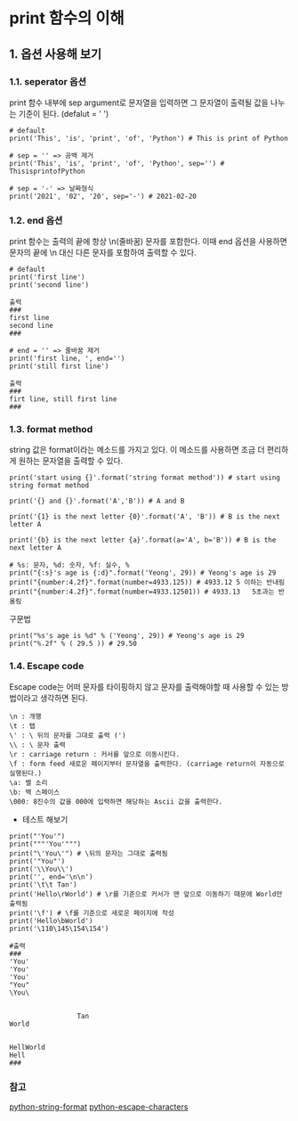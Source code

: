 # print 함수의 이해

## 1. 옵션 사용해 보기

### 1.1. seperator 옵션
print 함수 내부에 sep argument로 문자열을 입력하면 그 문자열이 출력될 값을 나누는 기준이 된다. (defalut = ' ') 
```
# default
print('This', 'is', 'print', 'of', 'Python') # This is print of Python

# sep = '' => 공백 제거
print('This', 'is', 'print', 'of', 'Python', sep='') # ThisisprintofPython

# sep = '-' => 날짜형식
print('2021', '02', '20', sep='-') # 2021-02-20
```

### 1.2. end 옵션
print 함수는 출력의 끝에 항상 \n(줄바꿈) 문자를 포함한다. 이때 end 옵션을 사용하면 문자의 끝에 \n 대신 다른 문자를 포함하여 출력할 수 있다.

```
# default
print('first line') 
print('second line')

출력
### 
first line
second line
###

# end = '' => 줄바꿈 제거
print('first line, ', end='')
print('still first line')

출력
###
firt line, still first line
###
```

### 1.3. format method
string 값은 format이라는 메소드를 가지고 있다.
이 메소드를 사용하면 조금 더 편리하게 원하는 문자열을 출력할 수 있다.

```
print('start using {}'.format('string format method')) # start using string format method

print('{} and {}'.format('A','B')) # A and B

print('{1} is the next letter {0}'.format('A', 'B')) # B is the next letter A

print('{b} is the next letter {a}'.format(a='A', b='B')) # B is the next letter A

# %s: 문자, %d: 숫자, %f: 실수, %
print("{:s}'s age is {:d}".format('Yeong', 29)) # Yeong's age is 29
print("{number:4.2f}".format(number=4933.125)) # 4933.12 5 이하는 반내림
print("{number:4.2f}".format(number=4933.12501)) # 4933.13   5초과는 반올림
```

구문법
```
print("%s's age is %d" % ('Yeong', 29)) # Yeong's age is 29
print("%.2f" % ( 29.5 )) # 29.50 
```

### 1.4. Escape code
Escape code는 어떠 문자를 타이핑하지 않고 문자를 출력해야할 때 사용할 수 있는 방법이라고 생각하면 된다.

```
\n : 개행
\t : 탭
\' : \ 뒤의 문자를 그대로 출력 (')
\\ : \ 문자 출력
\r : carriage return : 커서를 앞으로 이동시킨다.
\f : form feed 새로운 페이지부터 문자열을 출력한다. (carriage return이 자동으로 실행된다.)
\a: 벨 소리
\b: 백 스페이스
\000: 8진수의 값을 000에 입력하면 해당하는 Ascii 값을 출력한다.
```

- 테스트 해보기
```
print("'You'")
print("""'You'""")
print("\'You\'") # \뒤의 문자는 그대로 출력됨
print('"You"')
print('\\You\\')
print('', end='\n\n')
print('\t\t Tan')
print('Hello\rWorld') # \r를 기준으로 커서가 맨 앞으로 이동하기 때문에 World만 출력됨
print('\f') # \f를 기준으로 새로운 페이지에 작성
print('Hello\bWorld')
print('\110\145\154\154')

#출력
###
'You'
'You'
'You'
"You"
\You\


                 Tan
World


HellWorld
Hell
###
```

### 참고
[python-string-format](https://www.w3schools.com/python/ref_string_format.asp)
[python-escape-characters](https://www.w3schools.com/python/gloss_python_escape_characters.asp)
